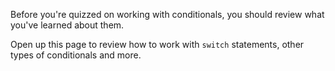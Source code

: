 Before you're quizzed on working with conditionals, you should review what you've learned about them.

Open up this page to review how to work with `switch` statements, other types of conditionals and more.